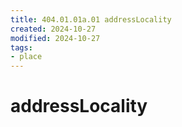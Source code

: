 ```yaml
---
title: 404.01.01a.01 addressLocality
created: 2024-10-27
modified: 2024-10-27
tags: 
- place
---
```

# addressLocality
